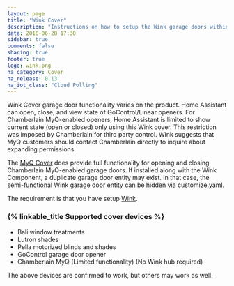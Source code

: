```yaml
---
layout: page
title: "Wink Cover"
description: "Instructions on how to setup the Wink garage doors within Home Assistant."
date: 2016-06-28 17:30
sidebar: true
comments: false
sharing: true
footer: true
logo: wink.png
ha_category: Cover
ha_release: 0.13
ha_iot_class: "Cloud Polling"
---
```


Wink Cover garage door functionality varies on the product. Home Assistant can open, close, and view state of GoControl/Linear openers. For Chamberlain MyQ-enabled openers, Home Assistant is limited to show current state (open or closed) only using this Wink cover. This restriction was imposed by Chamberlain for third party control. Wink suggests that MyQ customers should contact Chamberlain directly to inquire about expanding permissions.

The [MyQ Cover](/components/cover.myq/) does provide full functionality for opening and closing Chamberlain MyQ-enabled garage doors. If installed along with the Wink Component, a duplicate garage door entity may exist. In that case, the semi-functional Wink garage door entity can be hidden via customize.yaml.

The requirement is that you have setup [Wink](/components/wink/).

### {% linkable_title Supported cover devices %}

- Bali window treatments
- Lutron shades
- Pella motorized blinds and shades
- GoControl garage door opener
- Chamberlain MyQ (Limited functionality) (No Wink hub required)

<p class='note'>
The above devices are confirmed to work, but others may work as well.
</p>
